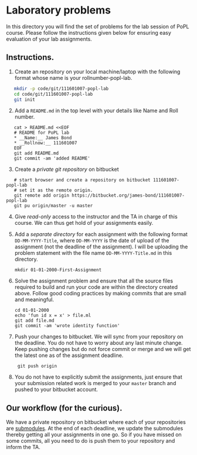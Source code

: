 # Laboratory problems

In this directory you will find the set of problems for the lab
session of PoPL course. Please follow the instructions given below for
ensuring easy evaluation of your lab assignments.

## Instructions.

1. Create an repository on your local machine/laptop with the
   following format whose name is your rollnumber-popl-lab.
```sh
   mkdir -p code/git/111601007-popl-lab
   cd code/git/111601007-popl-lab
   git init

```
2. Add a `README.md` in the top level with your details like Name and
   Roll number.

```
   cat > README.md <<EOF
   # README for PoPL lab
   * __Name:__ James Bond
   * __Rollnow:__ 111601007
   EOF
   git add README.md
   git commit -am 'added README'

```

3. Create a _private git repository_ on bitbucket

```
   # start browser and create a repository on bitbucket 111601007-popl-lab
   # set it as the remote origin.
   git remote add origin https://bitbucket.org/james-bond/111601007-popl-lab
   git pu origin/master -u master

```

4. Give _read-only_ access to the instructor and the TA in charge of
   this course. We can thus get hold of your assignments easily.

5. Add a _separate directory_ for each assignment with the following
   format `DD-MM-YYYY-Title`, where `DD-MM-YYYY` is the date of upload
   of the assignment (not the deadline of the assignment). I will be
   uploading the problem statement with the file name
   `DD-MM-YYYY-Title.md` in this directory.
   ```
   mkdir 01-01-2000-First-Assignment
   ```

6. Solve the assignment problem and ensure that all the source files
   required to build and run your code are within the directory
   created above. Follow good coding practices by making commits that
   are small and meaningful.
   ```
   cd 01-01-2000
   echo 'fun id x = x' > file.ml
   git add file.md
   git commit -am 'wrote identity function'
   ```

7. Push your changes to bitbucket. We will sync from your repository
   on the deadline. You do not have to worry about any last minute
   change. Keep pushing changes but do not force commit or merge and
   we will get the latest one as of the assignment deadline.
   ```
    git push origin
   ```

8. You do not have to explicitly submit the assignments, just ensure
   that your submission related work is merged to your `master` branch
   and pushed to your bitbucket account.

## Our workflow (for the curious).

We have a private repository on bitbucket where each of your
repositories are [submodules]. At the end of each deadline, we update
the submodules thereby getting all your assignments in one go. So if
you have missed on some commits, all you need to do is push them to
your repository and inform the TA.

[submodules]: <https://git-scm.com/book/en/v2/Git-Tools-Submodules>
